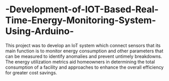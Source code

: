# -Development-of-IOT-Based-Real-Time-Energy-Monitoring-System-Using-Arduino-

This project was to develop an IoT system which connect sensors that its main function is to monitor energy consumption and other parameters that can be measured to identify anomalies and prevent untimely breakdowns. The energy utilization metrics aid homeowners in determining the total consumption of a facility and approaches to enhance the overall efficiency for greater cost savings.
